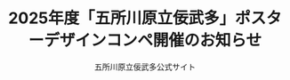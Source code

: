 ---
layout: ../../layouts/post.astro
title: '2025年度「五所川原立佞武多」ポスターデザインコンペ開催のお知らせ'
pubDate: 2024-12-17
description: '2025年度「五所川原立佞武多」ポスターデザインコンペ開催のお知らせ'
author: '五所川原立佞武多公式サイト'
---